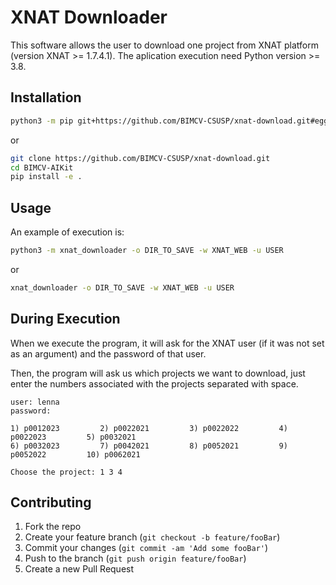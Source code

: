 # XNAT Downloader

This software allows the user to download one project from XNAT platform (version XNAT >= 1.7.4.1). The aplication execution need Python version >= 3.8.

## Installation

```bash
python3 -m pip git+https://github.com/BIMCV-CSUSP/xnat-download.git#egg=xnat_downloader
```

or

```bash
git clone https://github.com/BIMCV-CSUSP/xnat-download.git
cd BIMCV-AIKit
pip install -e .
```

## Usage

An example of execution is:

```bash
python3 -m xnat_downloader -o DIR_TO_SAVE -w XNAT_WEB -u USER
```

or

```bash
xnat_downloader -o DIR_TO_SAVE -w XNAT_WEB -u USER
```

## During Execution

When we execute the program, it will ask for the XNAT user (if it was not set as an argument) and the password of that user.

Then, the program will ask us which projects we want to download, just enter the numbers associated with the projects separated with space.

    user: lenna
    password:

    1) p0012023         2) p0022021         3) p0022022         4) p0022023         5) p0032021         
    6) p0032023         7) p0042021         8) p0052021         9) p0052022         10) p0062021         
     
    Choose the project: 1 3 4 

## Contributing

1. Fork the repo
2. Create your feature branch (`git checkout -b feature/fooBar`)
3. Commit your changes (`git commit -am 'Add some fooBar'`)
4. Push to the branch (`git push origin feature/fooBar`)
5. Create a new Pull Request
